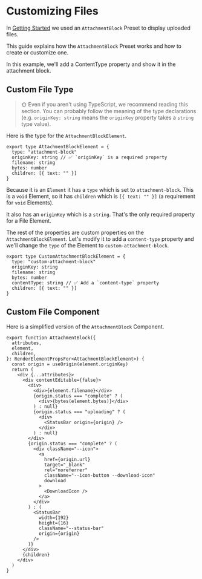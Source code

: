 # Customizing Files

In [Getting Started](./01-getting-started.md) we used an `AttachmentBlock` Preset to display uploaded files.

This guide explains how the `AttachmentBlock` Preset works and how to create or customize one.

In this example, we'll add a ContentType property and show it in the attachment block.

## Custom File Type

> 🌞 Even if you aren't using TypeScript, we recommend reading this section. You can probably follow the meaning of the type declarations (e.g. `originKey: string` means the `originKey` property takes a `string` type value).

Here is the type for the `AttachmentBlockElement`.

```tsx
export type AttachmentBlockElement = {
  type: "attachment-block"
  originKey: string // ✅ `originKey` is a required property
  filename: string
  bytes: number
  children: [{ text: "" }]
}
```

Because it is an `Element` it has a `type` which is set to `attachment-block`. This is a `void` Element, so it has `children` which is `[{ text: "" }]` (a requirement for `void` Elements).

It also has an `originKey` which is a `string`. That's the only required property for a File Element.

The rest of the properties are custom properties on the `AttachmentBlockElement`. Let's modify it to add a `content-type` property and we'll change the `type` of the Element to `custom-attachment-block`.

```tsx
export type CustomAttachmentBlockElement = {
  type: "custom-attachment-block"
  originKey: string
  filename: string
  bytes: number
  contentType: string // ✅ Add a `content-type` property
  children: [{ text: "" }]
}
```

## Custom File Component

Here is a simplified version of the `AttachmentBlock` Component.

```tsx
export function AttachmentBlock({
  attributes,
  element,
  children,
}: RenderElementPropsFor<AttachmentBlockElement>) {
  const origin = useOrigin(element.originKey)
  return (
    <div {...attributes}>
      <div contentEditable={false}>
        <div>
          <div>{element.filename}</div>
          {origin.status === "complete" ? (
            <div>{bytes(element.bytes)}</div>
          ) : null}
          {origin.status === "uploading" ? (
            <div>
              <StatusBar origin={origin} />
            </div>
          ) : null}
        </div>
        {origin.status === "complete" ? (
          <div className="--icon">
            <a
              href={origin.url}
              target="_blank"
              rel="noreferrer"
              className="--icon-button --download-icon"
              download
            >
              <DownloadIcon />
            </a>
          </div>
        ) : (
          <StatusBar
            width={192}
            height={16}
            className="--status-bar"
            origin={origin}
          />
        )}
      </div>
      {children}
    </div>
  )
}
```

